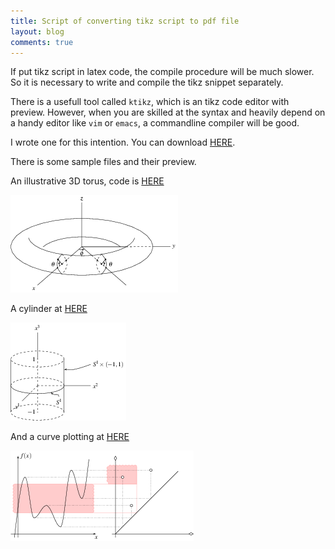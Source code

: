 ```yaml
---
title: Script of converting tikz script to pdf file
layout: blog
comments: true
---
```


If put tikz script in latex code, the compile procedure will be much slower. So it is necessary to write and compile the tikz snippet separately.

There is a usefull tool called `ktikz`, which is an tikz code editor with preview. However, when you are skilled at the syntax and heavily depend on a handy editor like `vim` or `emacs`, a commandline compiler will be good.

I wrote one for this intention. You can download [HERE](../img/pgf2pdf.sh).

There is some sample files and their preview.

An illustrative 3D torus, code is [HERE](../img/Torus.pgf)

![](../img/Torus.png)

A cylinder at [HERE](../img/Cylinder.pgf)

![](../img/Cylinder.png)

And a curve plotting at [HERE](../img/persistence1d.pgf)

![](../img/persistence1d.png)

